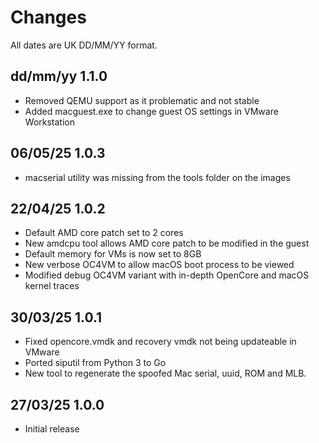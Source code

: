 # Changes

All dates are UK DD/MM/YY format.

## dd/mm/yy 1.1.0
* Removed QEMU support as it problematic and not stable
* Added macguest.exe to change guest OS settings in VMware Workstation

## 06/05/25 1.0.3
* macserial utility was missing from the tools folder on the images

## 22/04/25 1.0.2
* Default AMD core patch set to 2 cores
* New amdcpu tool allows AMD core patch to be modified in the guest
* Default memory for VMs is now set to 8GB
* New verbose OC4VM to allow macOS boot process to be viewed
* Modified debug OC4VM variant with in-depth OpenCore and macOS kernel traces

## 30/03/25 1.0.1
* Fixed opencore.vmdk and recovery vmdk not being updateable in VMware
* Ported siputil from Python 3 to Go
* New tool to regenerate the spoofed Mac serial, uuid, ROM and MLB.

## 27/03/25 1.0.0
* Initial release
